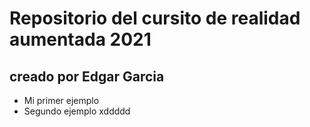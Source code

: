 # Repositorio del cursito de realidad aumentada 2021

## creado por Edgar Garcia

- Mi primer ejemplo
- Segundo ejemplo xddddd